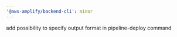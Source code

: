 ```yaml
---
'@aws-amplify/backend-cli': minor
---
```


add possibility to specify output format in pipeline-deploy command
